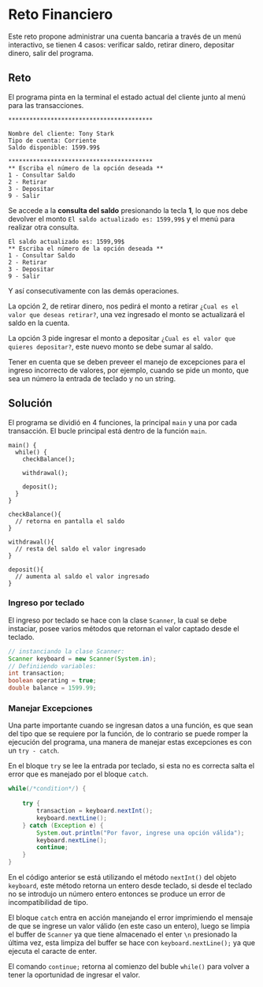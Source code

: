 # Reto Financiero

Este reto propone administrar una cuenta bancaria a través de un menú interactivo, se tienen 4 casos: verificar saldo, retirar dinero, depositar dinero, salir del programa.

## Reto

El programa pinta en la terminal el estado actual del cliente junto al menú para las transacciones.

```
*****************************************

Nombre del cliente: Tony Stark
Tipo de cuenta: Corriente
Saldo disponible: 1599.99$

*****************************************
** Escriba el número de la opción deseada **
1 - Consultar Saldo
2 - Retirar
3 - Depositar
9 - Salir
```
Se accede a la **consulta del saldo** presionando la tecla **1**, lo que nos debe devolver el monto `El saldo actualizado es: 1599,99$` y el menú para realizar otra consulta.

```
El saldo actualizado es: 1599,99$
** Escriba el número de la opción deseada **
1 - Consultar Saldo
2 - Retirar
3 - Depositar
9 - Salir
```
Y así consecutivamente con las demás operaciones. 

La opción 2, de retirar dinero, nos pedirá el monto a retirar `¿Cual es el valor que deseas retirar?`, una vez ingresado el monto se actualizará el saldo en la cuenta.

La opción 3 pide ingresar el monto a depositar `¿Cual es el valor que quieres depositar?`, este nuevo monto se debe sumar al saldo.

Tener en cuenta que se deben preveer el manejo de excepciones para el ingreso incorrecto de valores, por ejemplo, cuando se pide un monto, que sea un número la entrada de teclado y no un string.

## Solución

El programa se dividió en 4 funciones, la principal `main` y una por cada transacción. El bucle principal está dentro de la función `main`.

```
main() {
  while() {
    checkBalance();
        
    withdrawal();
        
    deposit();
  }
}

checkBalance(){
  // retorna en pantalla el saldo
}

withdrawal(){
  // resta del saldo el valor ingresado
}

deposit(){
  // aumenta al saldo el valor ingresado
}
```

### Ingreso por teclado
El ingreso por teclado se hace con la clase `Scanner`, la cual se debe instaciar, posee varios métodos que retornan el valor captado desde el teclado.

```java
// instanciando la clase Scanner:
Scanner keyboard = new Scanner(System.in); 
// Definiiendo variables:
int transaction;
boolean operating = true;
double balance = 1599.99;
```

### Manejar Excepciones
Una parte importante cuando se ingresan datos a una función, es que sean del tipo que se requiere por la función, de lo contrario se puede romper la ejecución del programa, una manera de manejar estas excepciones es con un `try - catch`.

En el bloque `try` se lee la entrada por teclado, si esta no es correcta salta el error que es manejado por el bloque `catch`.

```java
while(/*condition*/) {
    
    try {
        transaction = keyboard.nextInt();
        keyboard.nextLine();
    } catch (Exception e) {
        System.out.println("Por favor, ingrese una opción válida");
        keyboard.nextLine();
        continue;
    }
}
```
En el código anterior se está utilizando el método `nextInt()` del objeto `keyboard`, este método retorna un entero desde teclado, si desde el teclado no se introdujo un número entero entonces se produce un error de incompatibilidad de tipo.

El bloque `catch` entra en acción manejando el error imprimiendo el mensaje de que se ingrese un valor válido (en este caso un entero), luego se limpia el buffer de `Scanner` ya que tiene almacenado el enter `\n` presionado la última vez, esta limpiza del buffer se hace con `keyboard.nextLine();` ya que ejecuta el caracte de enter.

El comando `continue;` retorna al comienzo del buble `while()` para volver a tener la oportunidad de ingresar el valor.
